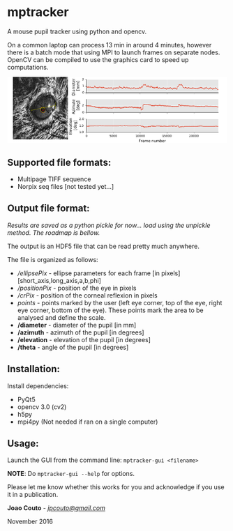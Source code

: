 mptracker
=========

A mouse pupil tracker using python and opencv.

On a common laptop can process 13 min in around 4 minutes, however there is a batch mode that using MPI to launch frames on separate nodes. OpenCV can be compiled to use the graphics card to speed up computations.

![picture](images/mptrackerExample.png)

Supported file formats:
-----------------------
   - Multipage TIFF sequence
   - Norpix seq files [not tested  yet...]

Output file format:
-------------------
*Results are saved as a python pickle for now... load using the unpickle method. The roadmap is bellow.*

The output is an HDF5 file that can be read pretty much anywhere.

The file is organized as follows:

- */ellipsePix* - ellipse parameters for each frame [in pixels] [short_axis,long_axis,a,b,phi]
- */positionPix* - position of the eye in pixels
- */crPix* - position of the corneal reflexion in pixels
- *points* - points marked by the user (left eye corner, top of the eye, right eye corner, bottom of the eye). These points mark the area to be analysed and define the scale.
- **/diameter** - diameter of the pupil [in mm]
- **/azimuth** - azimuth of the pupil [in degrees]
- **/elevation** - elevation of the pupil [in degrees]
- **/theta** - angle of the pupil [in degrees]
   
Installation:
-------------
Install dependencies:

- PyQt5
- opencv 3.0 (cv2)
- h5py
- mpi4py (Not needed if ran on a single computer)

Usage:
------
Launch the GUI from the command line: ``mptracker-gui <filename>``

**NOTE**: Do ``mptracker-gui --help`` for options.


Please let me know whether this works for you and acknowledge if you use it in a publication.

**Joao Couto** - *jpcouto@gmail.com*

November 2016